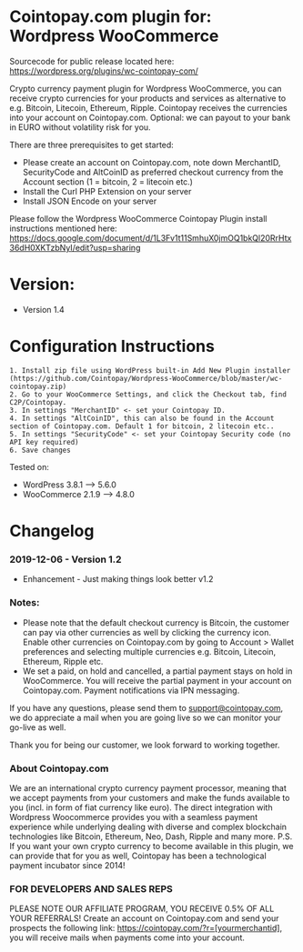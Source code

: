 # Cointopay.com plugin for: Wordpress WooCommerce

Sourcecode for public release located here: https://wordpress.org/plugins/wc-cointopay-com/

Crypto currency payment plugin for Wordpress WooCommerce, you can receive crypto currencies for your products and services as alternative to e.g. Bitcoin, Litecoin, Ethereum, Ripple. Cointopay receives the currencies into your account on Cointopay.com. Optional: we can payout to your bank in EURO without volatility risk for you.

There are three prerequisites to get started:

- Please create an account on Cointopay.com, note down MerchantID, SecurityCode and AltCoinID as preferred checkout currency from the Account section (1 = bitcoin, 2 = litecoin etc.)
- Install the Curl PHP Extension on your server
- Install JSON Encode on your server

Please follow the Wordpress WooCommerce Cointopay Plugin install instructions mentioned here: https://docs.google.com/document/d/1L3Fv1t11SmhuX0jmOQ1bkQl20RrHtx36dH0XKTzbNyI/edit?usp=sharing

# Version:
- Version 1.4

# Configuration Instructions

    1. Install zip file using WordPress built-in Add New Plugin installer (https://github.com/Cointopay/Wordpress-WooCommerce/blob/master/wc-cointopay.zip)
    2. Go to your WooCommerce Settings, and click the Checkout tab, find C2P/Cointopay.
    3. In settings "MerchantID" <- set your Cointopay ID.
    4. In settings "AltCoinID", this can also be found in the Account section of Cointopay.com. Default 1 for bitcoin, 2 litecoin etc..
    5. In settings "SecurityCode" <- set your Cointopay Security code (no API key required)
    6. Save changes

Tested on:
- WordPress 3.8.1 --> 5.6.0
- WooCommerce 2.1.9 --> 4.8.0

# Changelog

### 2019-12-06 - Version 1.2
- Enhancement - Just making things look better v1.2


### Notes:
- Please note that the default checkout currency is Bitcoin, the customer can pay via other currencies as well by clicking the currency icon. Enable other currencies on Cointopay.com by going to Account > Wallet preferences and selecting multiple currencies e.g. Bitcoin, Litecoin, Ethereum, Ripple etc.
- We set a paid, on hold and cancelled, a partial payment stays on hold in WooCommerce. You will receive the partial payment in your account on Cointopay.com. Payment notifications via IPN messaging.

If you have any questions, please send them to support@cointopay.com, we do appreciate a mail when you are going live so we can monitor your go-live as well.

Thank you for being our customer, we look forward to working together.

### About Cointopay.com
We are an international crypto currency payment processor, meaning that we accept payments from your customers and make the funds available to you (incl. in form of fiat currency like euro). The direct integration with Wordpress Woocommerce provides you with a seamless payment experience while underlying dealing with diverse and complex blockchain technologies like Bitcoin, Ethereum, Neo, Dash, Ripple and many more. P.S. If you want your own crypto currency to become available in this plugin, we can provide that for you as well, Cointopay has been a technological payment incubator since 2014!

### FOR DEVELOPERS AND SALES REPS
PLEASE NOTE OUR AFFILIATE PROGRAM, YOU RECEIVE 0.5% OF ALL YOUR REFERRALS!
Create an account on Cointopay.com and send your prospects the following link: https://cointopay.com/?r=[yourmerchantid], you will receive mails when payments come into your account. 

